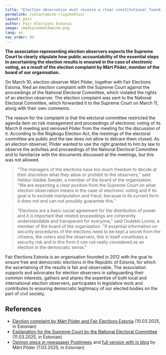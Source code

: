 ```yaml
---
title: "Election observation must receive a clear constitutional foundation"
permalink: /salastamine-riigikohtus/
layout: post
author: Fair Elections Estonia
image: /media/eemaldamine.png
lang: en
nav_order: 94
---
```


__The association representing election observers expects the Supreme Court to clearly stipulate how public accountability of the essential steps in ascertaining the election results is ensured in the case of electronic voting, as a result of the election complaint by Märt Põder, member of the board of our organisation.__

On March 10, election observer Märt Põder, together with Fair Elections Estonia, filed an election complaint with the Supreme Court against the proceedings of the National Electoral Committee, which violated the rights of an election observer. The election complaint was sent to the National Electoral Committee, which forwarded it to the Supreme Court on March 11, along with their own comments.

The reason for the complaint is that the electoral committee restricted the agenda item on risk management and proceedings of electronic voting of its March 6 meeting and removed Põder from the meeting for the discussion of it. According to the Riigikogu Election Act, the meetings of the electoral committee are public and the law does not allow to delcare them closed. As an election observer, Põder wanted to use the right granted to him by law to observe the activities and proceedings of the National Electoral Committee and to familiarize with the documents discussed at the meetings, but this was not allowed.

> "The managers of the elections have too much freedom to decide at their discretion what they allow or prohibit to the observers," said Heldur-Valdek Seeder, a member of the board of the organisation. "We are expecting a clear position from the Supreme Court on what election observation means in the case of electronic voting and if its goal is to exclude manipulation and fraud, because in its current form it does not and can not possibly guarantee this."

> "Elections are a basic social agreement for the distribution of power and it is important that related proceedings are coherently understandable and transparent for everyone," said Oudekki Loone, a member of the board of the organisation. "If essential information on security procedures of the elections need to be kept a secret from the citizens, the voters and the observers, this in itself constitutes a security risk and in this form it can not really considered as an election in the democratic sense."

Fair Elections Estonia is an organisation founded in 2012 with the goal to ensure free and democratic elections in the Republic of Estonia, for which the ascertaining of the results is fair and observable. The association supports and advocates for election observers in safeguarding their common interests, gathers and shares the expertise of both local and international election observers, participates in legislative work and contributes to ensuring democratic legitimacy of our elected bodies on the part of civil society.

## References

* [Election complaint by Märt Põder and Fair Elections Estonia](https://p6drad-teel.net/~p6der/kaebus4/kaebus_riigikohus_10_03_2025.pdf) (10.03.2025, in Estonian)
* [Explanation for the Supreme Court by the National Electoral Committee](https://p6drad-teel.net/~p6der/kaebus4/kaebuse_edastamine_valimiskomisjon_11_03_2025.pdf) (11.03.2025, in Estonian)
* [Opinion piece in newspaper Postimees](https://arvamus.postimees.ee/8206165/mart-poder-topeltpohjaga-valimiskasti-saladus) and [full version with in blog](https://gafgaf.infoaed.ee/posts/topeltp6hjaga-valimiskast/) by Märt Põder (7.03.2025, in Estonian)
